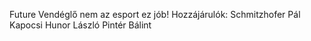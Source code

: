 Future Vendéglő
nem az esport ez jób!
Hozzájárulók:
Schmitzhofer Pál
Kapocsi Hunor László
Pintér Bálint